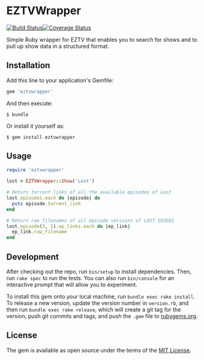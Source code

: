 # EZTVWrapper

[![Build Status](https://travis-ci.org/ironbyte/eztvwrapper.svg?branch=master)](https://travis-ci.org/ironbyte/eztvwrapper)[![Coverage Status](https://coveralls.io/repos/github/ironbyte/eztvwrapper/badge.svg?branch=master)](https://coveralls.io/github/ironbyte/eztvwrapper?branch=master)

Simple Ruby wrapper for EZTV that enables you to search for shows and to pull up show data in a structured format.

## Installation

Add this line to your application's Gemfile:

```ruby
gem 'eztvwrapper'
```

And then execute:

    $ bundle

Or install it yourself as:

    $ gem install eztvwrapper

## Usage

```ruby
require 'eztvwrapper'

lost = EZTVWrapper::Show('Lost')

# Return torrent links of all the available episodes of Lost
lost.episodes.each do |episode| do
  puts episode.torrent_link
end

# Return raw filenames of all episode versions of LOST S03E01
lost.episode(3, 1).ep_links.each do |ep_link|
  ep_link.raw_filename
end
```

## Development

After checking out the repo, run `bin/setup` to install dependencies. Then, run `rake spec` to run the tests. You can also run `bin/console` for an interactive prompt that will allow you to experiment.

To install this gem onto your local machine, run `bundle exec rake install`. To release a new version, update the version number in `version.rb`, and then run `bundle exec rake release`, which will create a git tag for the version, push git commits and tags, and push the `.gem` file to [rubygems.org](https://rubygems.org).

## License

The gem is available as open source under the terms of the [MIT License](https://opensource.org/licenses/MIT).
